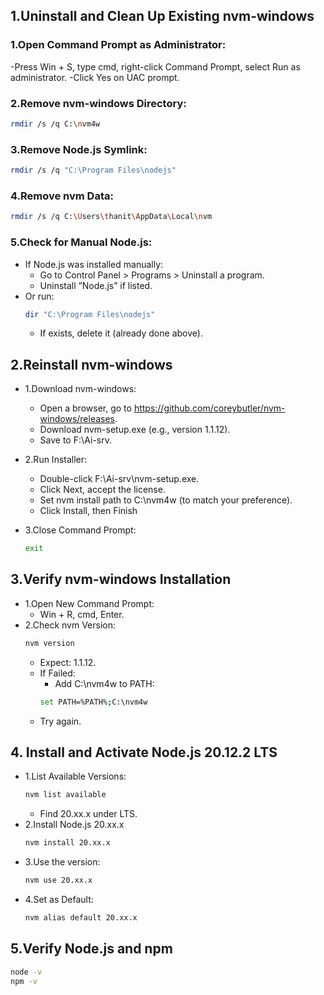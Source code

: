 ## 1.Uninstall and Clean Up Existing nvm-windows
### 1.Open Command Prompt as Administrator:
  -Press Win + S, type cmd, right-click Command Prompt, select Run as administrator.
  -Click Yes on UAC prompt.
### 2.Remove nvm-windows Directory:
  ```bash
  rmdir /s /q C:\nvm4w
  ```
### 3.Remove Node.js Symlink:
  ```bash
  rmdir /s /q "C:\Program Files\nodejs"
  ```
### 4.Remove nvm Data:
  ```bash
  rmdir /s /q C:\Users\thanit\AppData\Local\nvm
  ```
### 5.Check for Manual Node.js:
- If Node.js was installed manually:
  - Go to Control Panel > Programs > Uninstall a program.
  - Uninstall “Node.js” if listed.
- Or run:
  ```bash
  dir "C:\Program Files\nodejs"
  ```
  - If exists, delete it (already done above).

## 2.Reinstall nvm-windows
- 1.Download nvm-windows:
    - Open a browser, go to https://github.com/coreybutler/nvm-windows/releases.
    - Download nvm-setup.exe (e.g., version 1.1.12).
    - Save to F:\Ai-srv.

- 2.Run Installer:
    - Double-click F:\Ai-srv\nvm-setup.exe.
    - Click Next, accept the license.
    - Set nvm install path to C:\nvm4w (to match your preference).
    - Click Install, then Finish

- 3.Close Command Prompt:
  ```bash
  exit
  ```
## 3.Verify nvm-windows Installation
- 1.Open New Command Prompt:
  - Win + R, cmd, Enter.
- 2.Check nvm Version:
  ```bash
  nvm version
  ```
  - Expect: 1.1.12.
  - If Failed:
    - Add C:\nvm4w to PATH:
    ```bash
    set PATH=%PATH%;C:\nvm4w
    ```
  - Try again.

## 4. Install and Activate Node.js 20.12.2 LTS
  - 1.List Available Versions:
    ```bash
    nvm list available
    ```
    - Find 20.xx.x under LTS.
  - 2.Install Node.js 20.xx.x
    ```bash
    nvm install 20.xx.x
    ```
  - 3.Use the version:
    ```bash
    nvm use 20.xx.x
    ```
  - 4.Set as Default:
    ```bash
    nvm alias default 20.xx.x
    ```

## 5.Verify Node.js and npm
  ```bash
  node -v
  npm -v
  ```




    






  


 




